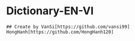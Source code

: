 # Dictionary-EN-VI
```
## Create by VanSi[https://github.com/vansi99] HongHanh[https://github.com/HongHanh120]
